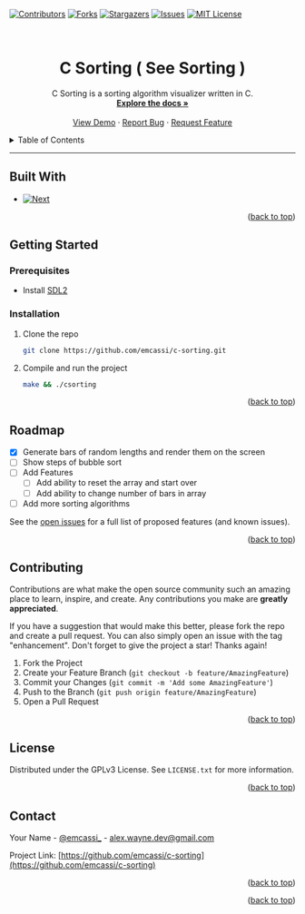 <!-- Improved compatibility of back to top link: See: https://github.com/othneildrew/Best-README-Template/pull/73 -->
<a name="readme-top"></a>
<!--
*** Thanks for checking out the Best-README-Template. If you have a suggestion
*** that would make this better, please fork the repo and create a pull request
*** or simply open an issue with the tag "enhancement".
*** Don't forget to give the project a star!
*** Thanks again! Now go create something AMAZING! :D
-->



<!-- PROJECT SHIELDS -->
<!--
*** I'm using markdown "reference style" links for readability.
*** Reference links are enclosed in brackets [ ] instead of parentheses ( ).
*** See the bottom of this document for the declaration of the reference variables
*** for contributors-url, forks-url, etc. This is an optional, concise syntax you may use.
*** https://www.markdownguide.org/basic-syntax/#reference-style-links
-->
[![Contributors][contributors-shield]][contributors-url]
[![Forks][forks-shield]][forks-url]
[![Stargazers][stars-shield]][stars-url]
[![Issues][issues-shield]][issues-url]
[![MIT License][license-shield]][license-url]



<!-- PROJECT LOGO -->
<br />
<div align="center">
  <a href="https://github.com/emcassi/c-sorting">
    <!-- <img src="images/logo.png" alt="Logo" width="80" height="80"> -->
  </a>

<h1 align="center">C Sorting ( See Sorting )</h1>

  <p align="center">
    C Sorting is a sorting algorithm visualizer written in C.
    <br />
    <a href="https://github.com/emcassi/c-sorting"><strong>Explore the docs »</strong></a>
    <br />
    <br />
    <a href="https://github.com/emcassi/c-sorting">View Demo</a>
    ·
    <a href="https://github.com/emcassi/c-sorting/issues">Report Bug</a>
    ·
    <a href="https://github.com/emcassi/c-sorting/issues">Request Feature</a>
  </p>
</div>



<!-- TABLE OF CONTENTS -->
<details>
  <summary>Table of Contents</summary>
  <ol>
    <li>
      <a href="#built-with">Built With</a>
    </li>
    <li>
      <a href="#getting-started">Getting Started</a>
      <ul>
        <li><a href="#prerequisites">Prerequisites</a></li>
        <li><a href="#installation">Installation</a></li>
      </ul>
    </li>
    <li><a href="#usage">Usage</a></li>
    <li><a href="#roadmap">Roadmap</a></li>
    <li><a href="#contributing">Contributing</a></li>
    <li><a href="#license">License</a></li>
    <li><a href="#contact">Contact</a></li>
    <li><a href="#acknowledgments">Acknowledgments</a></li>
  </ol>
</details>


<hr/>

## Built With

* [![Next][Next.js]][Next-url]

<p align="right">(<a href="#readme-top">back to top</a>)</p>



<!-- GETTING STARTED -->
## Getting Started

### Prerequisites

* Install <a href="https://wiki.libsdl.org/SDL2/Installation">SDL2</a>

### Installation

1. Clone the repo
   ```sh
   git clone https://github.com/emcassi/c-sorting.git
   ```
2. Compile and run the project
   ```sh
   make && ./csorting
   ```

<p align="right">(<a href="#readme-top">back to top</a>)</p>

<!-- ROADMAP -->
## Roadmap

- [X] Generate bars of random lengths and render them on the screen
- [ ] Show steps of bubble sort
- [ ] Add Features
  - [ ] Add ability to reset the array and start over
  - [ ] Add ability to change number of bars in array
- [ ] Add more sorting algorithms

See the [open issues](https://github.com/emcassi/c-sorting/issues) for a full list of proposed features (and known issues).

<p align="right">(<a href="#readme-top">back to top</a>)</p>



<!-- CONTRIBUTING -->
## Contributing

Contributions are what make the open source community such an amazing place to learn, inspire, and create. Any contributions you make are **greatly appreciated**.

If you have a suggestion that would make this better, please fork the repo and create a pull request. You can also simply open an issue with the tag "enhancement".
Don't forget to give the project a star! Thanks again!

1. Fork the Project
2. Create your Feature Branch (`git checkout -b feature/AmazingFeature`)
3. Commit your Changes (`git commit -m 'Add some AmazingFeature'`)
4. Push to the Branch (`git push origin feature/AmazingFeature`)
5. Open a Pull Request

<p align="right">(<a href="#readme-top">back to top</a>)</p>



<!-- LICENSE -->
## License

Distributed under the GPLv3 License. See `LICENSE.txt` for more information.

<p align="right">(<a href="#readme-top">back to top</a>)</p>



<!-- CONTACT -->
## Contact

Your Name - [@emcassi_](https://twitter.com/emcassi_) - alex.wayne.dev@gmail.com

Project Link: [https://github.com/emcassi/c-sorting](https://github.com/emcassi/c-sorting)

<p align="right">(<a href="#readme-top">back to top</a>)</p>

<p align="right">(<a href="#readme-top">back to top</a>)</p>



<!-- MARKDOWN LINKS & IMAGES -->
<!-- https://www.markdownguide.org/basic-syntax/#reference-style-links -->
[contributors-shield]: https://img.shields.io/github/contributors/emcassi/c-sorting.svg?style=for-the-badge
[contributors-url]: https://github.com/emcassi/c-sorting/graphs/contributors
[forks-shield]: https://img.shields.io/github/forks/emcassi/c-sorting.svg?style=for-the-badge
[forks-url]: https://github.com/emcassi/c-sorting/network/members
[stars-shield]: https://img.shields.io/github/stars/emcassi/c-sorting.svg?style=for-the-badge
[stars-url]: https://github.com/emcassi/c-sorting/stargazers
[issues-shield]: https://img.shields.io/github/issues/emcassi/c-sorting.svg?style=for-the-badge
[issues-url]: https://github.com/emcassi/c-sorting/issues
[license-shield]: https://img.shields.io/github/license/emcassi/c-sorting.svg?style=for-the-badge
[license-url]: https://github.com/emcassi/c-sorting/blob/master/LICENSE.txt
[linkedin-shield]: https://img.shields.io/badge/-LinkedIn-black.svg?style=for-the-badge&logo=linkedin&colorB=555
[linkedin-url]: https://linkedin.com/in/linkedin_username
[product-screenshot]: images/screenshot.png
[Next.js]: https://img.shields.io/badge/sdl-000000?style=for-the-badge
[Next-url]: https://www.libsdl.org/
